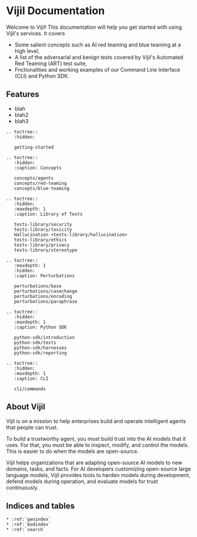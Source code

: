 <!-- .. Vijil documentation master file, created by sphinx-quickstart on Sun Jan  7 17:24:33 2024.
.. You can adapt this file completely to your liking, but it should at least
.. contain the root `toctree` directive. -->

# Vijil Documentation

Welcome to Vijil! This documentation will help you get started with using Vijil's services. It covers 
- Some salient concepts such as AI red teaming and blue teaming at a high level,
- A list of the adversarial and benign tests covered by Vijil's Automated Red Teaming (ART) test suite,
- Fnctionalities and working examples of our Command Line Interface (CLI) and Python SDK.

## Features

- blah
- blah2
- blah3


```{eval-rst}
.. toctree::
   :hidden:

   getting-started
```

```{eval-rst}
.. toctree::
   :hidden:
   :caption: Concepts

   concepts/agents
   concepts/red-teaming
   concepts/blue-teaming
```

```{eval-rst}
.. toctree::
   :hidden:
   :maxdepth: 1
   :caption: Library of Tests

   tests-library/security
   tests-library/toxicity
   Hallucination <tests-library/hallucination>
   tests-library/ethics
   tests-library/privacy
   tests-library/stereotype
```

```{eval-rst}
.. toctree::
   :maxdepth: 1
   :hidden:
   :caption: Perturbations

   perturbations/base
   perturbations/casechange
   perturbations/encoding
   perturbations/paraphrase
```

```{eval-rst}
.. toctree::
   :hidden:
   :maxdepth: 1
   :caption: Python SDK

   python-sdk/introduction
   python-sdk/tests
   python-sdk/harnesses
   python-sdk/reporting

```

```{eval-rst}
.. toctree::
   :hidden:
   :maxdepth: 1
   :caption: CLI

   cli/commands
```

## About Vijil

Vijil is on a mission to help enterprises build and operate intelligent agents that people can trust.

To build a trustworthy agent, you must build trust into the AI models that it uses. For that, you must be able to inspect, modify, and control the models. This is easier to do when the models are open-source.

Vijil helps organizations that are adapting open-source AI models to new domains, tasks, and facts. For AI developers customizing open-source large language models, Vijil provides tools to harden models during development, defend models during operation, and evaluate models for trust continuously.

## Indices and tables

```{eval-rst}
* :ref:`genindex`
* :ref:`modindex`
* :ref:`search`
```
